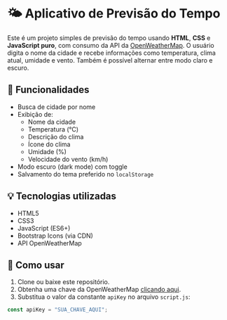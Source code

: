 # 🌤️ Aplicativo de Previsão do Tempo

Este é um projeto simples de previsão do tempo usando **HTML**, **CSS** e **JavaScript puro**, com consumo da API da [OpenWeatherMap](https://openweathermap.org/). O usuário digita o nome da cidade e recebe informações como temperatura, clima atual, umidade e vento. Também é possível alternar entre modo claro e escuro.

## 🚀 Funcionalidades

- Busca de cidade por nome
- Exibição de:
  - Nome da cidade
  - Temperatura (°C)
  - Descrição do clima
  - Ícone do clima
  - Umidade (%)
  - Velocidade do vento (km/h)
- Modo escuro (dark mode) com toggle
- Salvamento do tema preferido no `localStorage`

## 💡 Tecnologias utilizadas

- HTML5
- CSS3
- JavaScript (ES6+)
- Bootstrap Icons (via CDN)
- API OpenWeatherMap

## 🔧 Como usar

1. Clone ou baixe este repositório.
2. Obtenha uma chave da OpenWeatherMap [clicando aqui](https://openweathermap.org/api).
3. Substitua o valor da constante `apiKey` no arquivo `script.js`:

```javascript
const apiKey = "SUA_CHAVE_AQUI";

